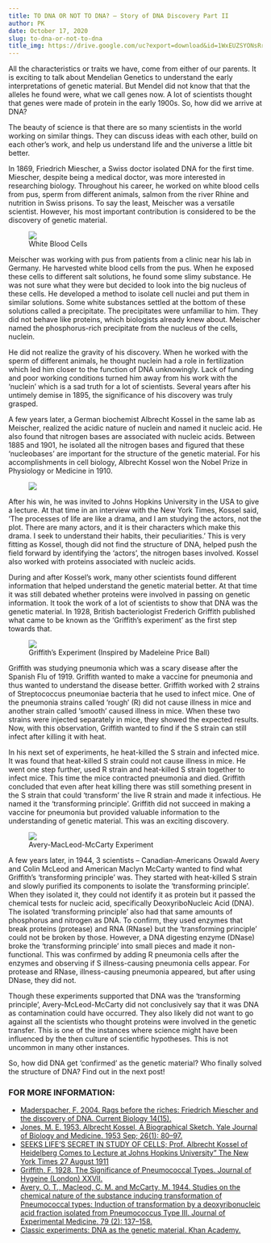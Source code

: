 ```yaml
---
title: TO DNA OR NOT TO DNA? – Story of DNA Discovery Part II
author: PK
date: October 17, 2020
slug: to-dna-or-not-to-dna
title_img: https://drive.google.com/uc?export=download&id=1WxEUZSYONsRr4Hz3go31VMw7-TcfRuIy
---
```


All the characteristics or traits we have, come from either of our parents. It is exciting to talk about Mendelian Genetics to understand the early interpretations of genetic material. But Mendel did not know that that the alleles he found were, what we call genes now. A lot of scientists thought that genes were made of protein in the early 1900s. So, how did we arrive at DNA?

The beauty of science is that there are so many scientists in the world working on similar things. They can discuss ideas with each other, build on each other’s work, and help us understand life and the universe a little bit better.

In 1869, Friedrich Miescher, a Swiss doctor isolated DNA for the first time. Miescher, despite being a medical doctor, was more interested in researching biology. Throughout his career, he worked on white blood cells from pus, sperm from different animals, salmon from the river Rhine and nutrition in Swiss prisons. To say the least, Meischer was a versatile scientist. However, his most important contribution is considered to be the discovery of genetic material.


<figure class="image">
  <img style="max-width: 300px;" src="https://drive.google.com/uc?export=download&id=1HeX18YMR6-hwI97n9bNHYAxuPN9jBfx0">
  <figcaption>White Blood Cells</figcaption>
</figure>


Meischer was working with pus from patients from a clinic near his lab in Germany. He harvested white blood cells from the pus. When he exposed these cells to different salt solutions, he found some slimy substance. He was not sure what they were but decided to look into the big nucleus of these cells. He developed a method to isolate cell nuclei and put them in similar solutions. Some white substances settled at the bottom of these solutions called a precipitate. The precipitates were unfamiliar to him. They did not behave like proteins, which biologists already knew about. Meischer named the phosphorus-rich precipitate from the nucleus of the cells, nuclein.

He did not realize the gravity of his discovery. When he worked with the sperm of different animals, he thought nuclein had a role in fertilization which led him closer to the function of DNA unknowingly. Lack of funding and poor working conditions turned him away from his work with the ‘nuclein’ which is a sad truth for a lot of scientists. Several years after his untimely demise in 1895, the significance of his discovery was truly grasped. 

A few years later, a German biochemist Albrecht Kossel in the same lab as Meischer, realized the acidic nature of nuclein and named it nucleic acid. He also found that nitrogen bases are associated with nucleic acids. Between 1885 and 1901, he isolated all the nitrogen bases and figured that these ‘nucleobases’ are important for the structure of the genetic material. For his accomplishments in cell biology, Albrecht Kossel won the Nobel Prize in Physiology or Medicine in 1910.

<figure class="image">
  <img style="max-width: 300px;" src="https://drive.google.com/uc?export=download&id=12D5dfSWrYkxhNgSez_acsp_9zu3As81Y">
</figure>


After his win, he was invited to Johns Hopkins University in the USA to give a lecture. At that time in an interview with the New York Times, Kossel said, ‘The processes of life are like a drama, and I am studying the actors, not the plot. There are many actors, and it is their characters which make this drama. I seek to understand their habits, their peculiarities.’ This is very fitting as Kossel, though did not find the structure of DNA, helped push the field forward by identifying the ‘actors’, the nitrogen bases involved. Kossel also worked with proteins associated with nucleic acids.

During and after Kossel’s work, many other scientists found different information that helped understand the genetic material better. At that time it was still debated whether proteins were involved in passing on genetic information. It took the work of a lot of scientists to show that DNA was the genetic material. In 1928, British bacteriologist Frederich Griffith published what came to be known as the ‘Griffith’s experiment’ as the first step towards that.

<figure class="image">
  <img style="max-width: 300px;" src="https://drive.google.com/uc?export=download&id=1C6aimTSPRQxa90920PwGbd97DBqi95sI">
  <figcaption>Griffith’s Experiment (Inspired by Madeleine Price Ball)</figcaption>
</figure>


Griffith was studying pneumonia which was a scary disease after the Spanish Flu of 1919. Griffith wanted to make a vaccine for pneumonia and thus wanted to understand the disease better. Griffith worked with 2 strains of Streptococcus pneumoniae bacteria that he used to infect mice. One of the pneumonia strains called ‘rough’ (R) did not cause illness in mice and another strain called ‘smooth’ caused illness in mice. When these two strains were injected separately in mice, they showed the expected results. Now, with this observation, Griffith wanted to find if the S strain can still infect after killing it with heat. 

In his next set of experiments, he heat-killed the S strain and infected mice. It was found that heat-killed S strain could not cause illness in mice. He went one step further, used R strain and heat-killed S strain together to infect mice. This time the mice contracted pneumonia and died. Griffith concluded that even after heat killing there was still something present in the S strain that could ‘transform’ the live R strain and made it infectious. He named it the ‘transforming principle’. Griffith did not succeed in making a vaccine for pneumonia but provided valuable information to the understanding of genetic material. This was an exciting discovery.


<figure class="image">
  <img style="max-width: 300px;" src="https://drive.google.com/uc?export=download&id=1OJDAYvBt1K1_tIifbsbifSkfaW1ZVStz">
  <figcaption>Avery-MacLeod-McCarty Experiment</figcaption>
</figure>


A few years later, in 1944, 3 scientists – Canadian-Americans Oswald Avery and Colin McLeod and American Maclyn McCarty wanted to find what Griffith’s ‘transforming principle’ was. They started with heat-killed S strain and slowly purified its components to isolate the ‘transforming principle’. When they isolated it, they could not identify it as protein but it passed the chemical tests for nucleic acid, specifically DeoxyriboNucleic Acid (DNA). The isolated ‘transforming principle’ also had that same amounts of phosphorus and nitrogen as DNA. To confirm, they used enzymes that break proteins (protease) and RNA (RNase) but the ‘transforming principle’ could not be broken by those. However, a DNA digesting enzyme (DNase) broke the ‘transforming principle’ into small pieces and made it non-functional. This was confirmed by adding R pneumonia cells after the enzymes and observing if S illness-causing pneumonia cells appear. For protease and RNase, illness-causing pneumonia appeared, but after using DNase, they did not.

Though these experiments supported that DNA was the ‘transforming principle’, Avery-McLeod-McCarty did not conclusively say that it was DNA as contamination could have occurred. They also likely did not want to go against all the scientists who thought proteins were involved in the genetic transfer. This is one of the instances where science might have been influenced by the then culture of scientific hypotheses. This is not uncommon in many other instances.

So, how did DNA get ‘confirmed’ as the genetic material? Who finally solved the structure of DNA? Find out in the next post!

### FOR MORE INFORMATION:

<div class="references">
<div></div>

- [Maderspacher, F. 2004. Rags before the riches: Friedrich Miescher and the discovery of DNA. Current Biology 14(15).](https://www.cell.com/fulltext/S0960-9822(04)00543-3)
- [Jones, M. E. 1953. Albrecht Kossel, A Biographical Sketch. Yale Journal of Biology and Medicine. 1953 Sep; 26(1): 80–97.](https://www.ncbi.nlm.nih.gov/pmc/articles/PMC2599350/?page=3)
- [SEEKS LIFE’S SECRET IN STUDY OF CELLS; Prof. Albrecht Kossel of Heidelberg Comes to Lecture at Johns Hopkins University” The New York Times 27 August 1911](https://www.nytimes.com/1911/08/27/archives/seeks-lifes-secret-in-study-of-cells-prof-albrecht-kossel-of.html)
- [Griffith, F. 1928. The Significance of Pneumococcal Types. Journal of Hygeine (London) XXVII.](https://www.ncbi.nlm.nih.gov/pmc/articles/PMC2167760/?page=1)
- [Avery, O. T., Macleod, C. M. and McCarty, M. 1944. Studies on the chemical nature of the substance inducing transformation of Pneumococcal types: Induction of transformation by a deoxyribonucleic acid fraction isolated from Pneumococcus Type III. Journal of Experimental Medicine. 79 (2): 137–158.](https://rupress.org/jem/article/79/2/137/4753/STUDIES-ON-THE-CHEMICAL-NATURE-OF-THE-SUBSTANCE)
- [Classic experiments: DNA as the genetic material. Khan Academy.](https://www.khanacademy.org/science/biology/dna-as-the-genetic-material/dna-discovery-and-structure/a/classic-experiments-dna-as-the-genetic-material)

</div>